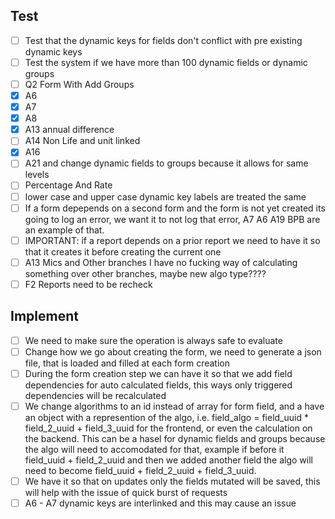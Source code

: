 ## Test
- [ ] Test that the dynamic keys for fields don't conflict with pre existing dynamic keys
- [ ] Test the system if we have more than 100 dynamic fields or dynamic groups
- [ ] Q2 Form With Add Groups
- [x] A6
- [x] A7
- [x] A8
- [x] A13 annual difference 
- [ ] A14 Non Life and unit linked
- [x] A16
- [ ] A21 and change dynamic fields to groups because it allows for same levels
- [ ] Percentage And Rate
- [ ] lower case and upper case dynamic key labels are treated the same
- [ ] If a form depepends on a second form and the form is not yet created its going to log an error, we want it to not log that error, A7 A6 A19 BPB are an example of that.
- [ ] IMPORTANT: if a report depends on a prior report we need to have it so that it creates it before creating the current one
- [ ] A13 Mics and Other branches I have no fucking way of calculating something over other branches, maybe new algo type????
- [ ] F2 Reports need to be recheck 
## Implement

- [ ] We need to make sure the operation is always safe to evaluate
- [ ] Change how we go about creating the form, we need to generate a json file, that is loaded and filled at each form creation
- [ ] During the form creation step we can have it so that we add field dependencies for auto calculated fields, this ways only triggered dependencies will be recalculated
- [ ] We change algorithms to an id instead of array for form field, and a have an object with a represention of the algo, i.e. field_algo = field_uuid * field_2_uuid + field_3_uuid for the frontend, or even the calculation on the backend. This can be a hasel for dynamic fields and groups because the algo will need to accomodated for that, example if before it field_uuid + field_2_uuid and then we added another field the algo will need to become field_uuid + field_2_uuid + field_3_uuid.
- [ ] We have it so that on updates only the fields mutated will be saved, this will help with the issue of quick burst of requests
- [ ] A6 - A7 dynamic keys are interlinked and this may cause an issue